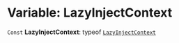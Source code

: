 # Variable: LazyInjectContext

`Const` **LazyInjectContext**: typeof [`LazyInjectContext`](/auto-docs/core/variables/LazyInjectContext.md)
